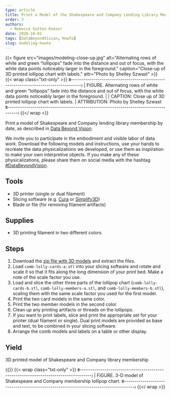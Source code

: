```yaml
---
type: article
title: Print a Model of the Shakespeare and Company Lending Library Membership
order: 3
authors:
  - Rebecca Sutton Koeser
date: 2020-10-01
tags: [DataBeyondVision, HowTo]
slug: modeling-howto
---
```


{{< figure src="images/modeling-close-up.jpg" alt="Alternating rows of white and green “lollipops” fade into the distance and out of focus, with the white data points noticeably larger in the foreground." caption="Close-up of 3D printed lollipop chart with labels." attr="Photo by Shelley Szwast" >}}
{{< wrap class="txt-only" >}}
⩩-----------------------------------------------------------------------------------⟩
| FIGURE. Alternating rows of white and green “lollipops” fade into the distance and out of focus, with the white data points noticeably larger in the foreground.
|
| CAPTION: Close up of 3D printed lollipop chart with labels.
| ATTRIBUTION: Photo by Shelley Szwast
⩩-----------------------------------------------------------------------------------⟩
{{</ wrap >}}

Print a model of Shakespeare and Company lending library membership by date, as described in [Data Beyond Vision](https://startwords.cdh.princeton.edu/issues/1/data-beyond-vision).

We invite you to participate in the embodiment and visible labor of data work. Download the following models and instructions, use your hands to recreate the data physicalizations we developed, or use them as inspiration to make your own interpretive objects. If you make any of these physicalizations, please share them on social media with the hashtag [#DataBeyondVision](https://twitter.com/search?q=(%23DataBeyondVision)).

## Tools
- 3D printer (single or dual filament)
- Slicing software (e.g. [Cura](https://ultimaker.com/software/ultimaker-cura) or [Simplify3D](https://www.simplify3d.com/))
- Blade or file (for removing filament artifacts)
## Supplies
- 3D printing filament in two different colors
## Steps
1. Download the [zip file with 3D models](DataBeyondVision-lollipop-members-3Dprint.zip) and extract the files.
2. Load `comb-lolly-cards-a.stl` into your slicing software and rotate and scale it so that it fits along the long dimension of your print bed. Make a note of the scale factor you use.
3. Load and slice the other three parts of the lollipop chart (`comb-lolly-cards-b.stl`, `comb-lolly-members-a.stl`, and `comb-lolly-members-b.stl`), scaling them with the same scale factor you used for the first model.
4. Print the two card models in the same color.
5. Print the two member models in the second color.
6. Clean up any printing artifacts or threads on the lollipops.
7. If you want to print labels, slice and print the appropriate set for your printer (dual filament or single). Dual print models are provided as base and text, to be combined in your slicing software.
8. Arrange the comb models and labels on a table or other display.

## Yield

3D printed model of Shakespeare and Company library membership

{{<sketchfab id="89985d66f7244d87b7edbe5fd6266f0d" alt="3-D model of Shakespeare and Company membership lollipop chart." pdf-img="images/modeling-3d-alt.jpg" pdf-alt="3D printed object and accompanying 3D printed labels laid out on a table; this side view shows labels for the years, 1919–1942.">}}
{{< wrap class="txt-only" >}}
⩩-----------------------------------------------------------------------------------⟩
| FIGURE. 3-D model of Shakespeare and Company membership lollipop chart.
⩩-----------------------------------------------------------------------------------⟩
{{</ wrap >}}
